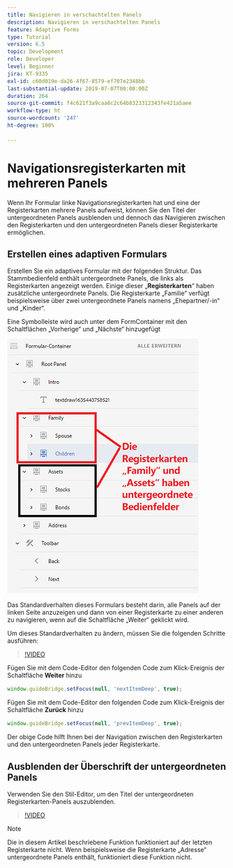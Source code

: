 ```yaml
---
title: Navigieren in verschachtelten Panels
description: Navigieren in verschachtelten Panels
feature: Adaptive Forms
type: Tutorial
version: 6.5
topic: Development
role: Developer
level: Beginner
jira: KT-9335
exl-id: c60d019e-da26-4f67-8579-ef707e2348bb
last-substantial-update: 2019-07-07T00:00:00Z
duration: 264
source-git-commit: f4c621f3a9caa8c2c64b8323312343fe421a5aee
workflow-type: ht
source-wordcount: '247'
ht-degree: 100%

---
```


# Navigationsregisterkarten mit mehreren Panels

Wenn Ihr Formular linke Navigationsregisterkarten hat und eine der Registerkarten mehrere Panels aufweist, können Sie den Titel der untergeordneten Panels ausblenden und dennoch das Navigieren zwischen den Registerkarten und den untergeordneten Panels dieser Registerkarte ermöglichen.

## Erstellen eines adaptiven Formulars

Erstellen Sie ein adaptives Formular mit der folgenden Struktur. Das Stammbedienfeld enthält untergeordnete Panels, die links als Registerkarten angezeigt werden. Einige dieser „**Registerkarten**“ haben zusätzliche untergeordnete Panels. Die Registerkarte „Familie“ verfügt beispielsweise über zwei untergeordnete Panels namens „Ehepartner/-in“ und „Kinder“.

Eine Symbolleiste wird auch unter dem FormContainer mit den Schaltflächen „Vorherige“ und „Nächste“ hinzugefügt

![toolbar-spacing](assets/multiple-panels.png)



Das Standardverhalten dieses Formulars besteht darin, alle Panels auf der linken Seite anzuzeigen und dann von einer Registerkarte zu einer anderen zu navigieren, wenn auf die Schaltfläche „Weiter“ geklickt wird.

Um dieses Standardverhalten zu ändern, müssen Sie die folgenden Schritte ausführen:

>[!VIDEO](https://video.tv.adobe.com/v/338369?quality=12&learn=on)


Fügen Sie mit dem Code-Editor den folgenden Code zum Klick-Ereignis der Schaltfläche **Weiter** hinzu

```javascript
window.guideBridge.setFocus(null, 'nextItemDeep', true);
```

Fügen Sie mit dem Code-Editor den folgenden Code zum Klick-Ereignis der Schaltfläche **Zurück** hinzu

```javascript
window.guideBridge.setFocus(null, 'prevItemDeep', true);
```

Der obige Code hilft Ihnen bei der Navigation zwischen den Registerkarten und den untergeordneten Panels jeder Registerkarte.

## Ausblenden der Überschrift der untergeordneten Panels

Verwenden Sie den Stil-Editor, um den Titel der untergeordneten Registerkarten-Panels auszublenden.

>[!VIDEO](https://video.tv.adobe.com/v/338370?quality=12&learn=on)

>[!NOTE]
>
>Die in diesem Artikel beschriebene Funktion funktioniert auf der letzten Registerkarte nicht. Wenn beispielsweise die Registerkarte „Adresse“ untergeordnete Panels enthält, funktioniert diese Funktion nicht.
